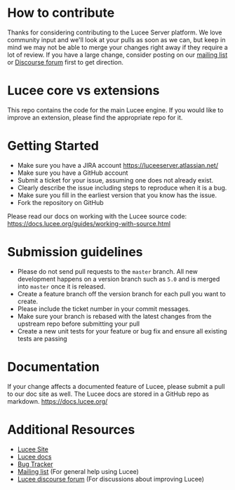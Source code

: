 # How to contribute

Thanks for considering contributing to the Lucee Server platform.  We love community input and we'll look at your pulls as soon as we can, but keep in mind we may not be able to merge your changes right away if they require a lot of review.
If you have a large change, consider posting on our [mailing list](https://groups.google.com/forum/?hl=en#!forum/lucee) or [Discourse forum](https://lang.lucee.org/) first to get direction.

# Lucee core vs extensions

This repo contains the code for the main Lucee engine.  If you would like to improve an extension, please find the appropriate repo for it.

# Getting Started

* Make sure you have a JIRA account https://luceeserver.atlassian.net/
* Make sure you have a GitHub account
* Submit a ticket for your issue, assuming one does not already exist.
* Clearly describe the issue including steps to reproduce when it is a bug.
* Make sure you fill in the earliest version that you know has the issue.
* Fork the repository on GitHub

Please read our docs on working with the Lucee source code: https://docs.lucee.org/guides/working-with-source.html

# Submission guidelines

* Please do not send pull requests to the `master` branch.  All new development happens on a version branch such as `5.0` and is merged into `master` once it is released.
* Create a feature branch off the version branch for each pull you want to create.  
* Please include the ticket number in your commit messages.
* Make sure your branch is rebased with the latest changes  from the upstream repo before submitting your pull
* Create a new unit tests for your feature or bug fix and ensure all existing tests are passing

# Documentation

If your change affects a documented feature of Lucee, please submit a pull to our doc site as well.  The Lucee docs are stored in a GitHub repo as markdown.
https://docs.lucee.org/

# Additional Resources

* [Lucee Site](https://lucee.org/)
* [Lucee docs](https://docs.lucee.org/) 
* [Bug Tracker](https://luceeserver.atlassian.net/)
* [Mailing list](https://groups.google.com/forum/?hl=en#!forum/lucee) (For general help using Lucee)
* [Lucee discourse forum](https://lang.lucee.org/) (For discussions about improving Lucee)
